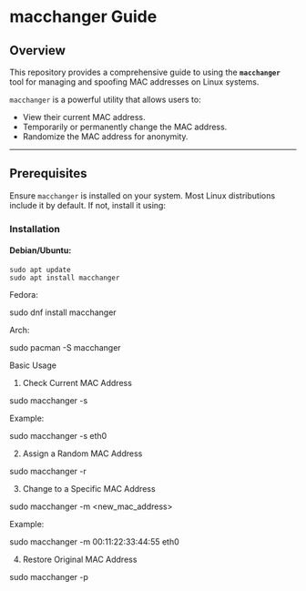 # macchanger Guide

## Overview
This repository provides a comprehensive guide to using the **`macchanger`** tool for managing and spoofing MAC addresses on Linux systems. 

`macchanger` is a powerful utility that allows users to:
- View their current MAC address.
- Temporarily or permanently change the MAC address.
- Randomize the MAC address for anonymity.

---

## Prerequisites
Ensure `macchanger` is installed on your system. Most Linux distributions include it by default. If not, install it using:

### Installation
#### Debian/Ubuntu:

    sudo apt update
    sudo apt install macchanger
Fedora:

sudo dnf install macchanger

Arch:

sudo pacman -S macchanger

Basic Usage
1. Check Current MAC Address

sudo macchanger -s <interface>

Example:

sudo macchanger -s eth0

2. Assign a Random MAC Address

sudo macchanger -r <interface>

3. Change to a Specific MAC Address

sudo macchanger -m <new_mac_address> <interface>

Example:

sudo macchanger -m 00:11:22:33:44:55 eth0

4. Restore Original MAC Address

sudo macchanger -p <interface>
